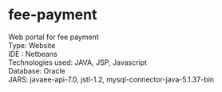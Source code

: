# fee-payment
Web portal for fee payment  
Type: Website  
IDE : Netbeans  
Technologies used: JAVA, JSP, Javascript  
Database: Oracle  
JARS: javaee-api-7.0, jstl-1.2, mysql-connector-java-5.1.37-bin  
